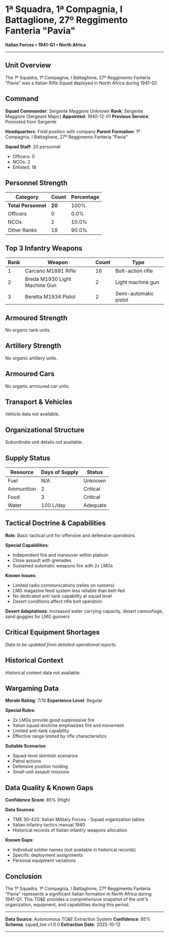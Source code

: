 # 1ª Squadra, 1ª Compagnia, I Battaglione, 27º Reggimento Fanteria "Pavia"

**Italian Forces • 1941-Q1 • North Africa**

---

## Unit Overview

The 1ª Squadra, 1ª Compagnia, I Battaglione, 27º Reggimento Fanteria "Pavia" was a Italian Rifle Squad deployed in North Africa during 1941-Q1. 

## Command

**Squad Commander**: Sergente Maggiore Unknown
**Rank**: Sergente Maggiore (Sergeant Major)
**Appointed**: 1940-12-01
**Previous Service**: Promoted from Sergente

**Headquarters**: Field position with company
**Parent Formation**: 1ª Compagnia, I Battaglione, 27º Reggimento Fanteria "Pavia"

**Squad Staff**: 20 personnel
- Officers: 0
- NCOs: 2
- Enlisted: 18

## Personnel Strength

| Category | Count | Percentage |
|----------|-------|------------|
| **Total Personnel** | **20** | 100% |
| Officers | 0 | 0.0% |
| NCOs | 2 | 10.0% |
| Other Ranks | 18 | 90.0% |

## Top 3 Infantry Weapons

| Rank | Weapon | Count | Type |
|------|--------|-------|------|
| 1 | Carcano M1891 Rifle | 16 | Bolt-action rifle |
| 2 | Breda M1930 Light Machine Gun | 2 | Light machine gun |
| 3 | Beretta M1934 Pistol | 2 | Semi-automatic pistol |

## Armoured Strength

No organic tank units.

## Artillery Strength

No organic artillery units.

## Armoured Cars

No organic armoured car units.

## Transport & Vehicles

Vehicle data not available.

## Organizational Structure

Subordinate unit details not available.

## Supply Status

| Resource | Days of Supply | Status |
|----------|----------------|--------|
| Fuel | N/A | Unknown |
| Ammunition | 2 | Critical |
| Food | 3 | Critical |
| Water | 100 L/day | Adequate |

## Tactical Doctrine & Capabilities

**Role**: Basic tactical unit for offensive and defensive operations

**Special Capabilities**:
- Independent fire and maneuver within platoon
- Close assault with grenades
- Sustained automatic weapons fire with 2x LMGs

**Known Issues**:
- Limited radio communications (relies on runners)
- LMG magazine feed system less reliable than belt-fed
- No dedicated anti-tank capability at squad level
- Desert conditions affect rifle bolt operation

**Desert Adaptations**: Increased water carrying capacity, desert camouflage, sand goggles for LMG gunners

## Critical Equipment Shortages

*Data to be updated from detailed operational reports.*

## Historical Context

Historical context data not available.

## Wargaming Data

**Morale Rating**: 7/10
**Experience Level**: Regular

**Special Rules**:
- 2x LMGs provide good suppressive fire
- Italian squad doctrine emphasizes fire and movement
- Limited anti-tank capability
- Effective range limited by rifle characteristics

**Suitable Scenarios**:
- Squad-level skirmish scenarios
- Patrol actions
- Defensive position holding
- Small-unit assault missions

## Data Quality & Known Gaps

**Confidence Score**: 85% (High)

**Data Sources**:
- TME 30-420: Italian Military Forces - Squad organization tables
- Italian infantry tactics manual 1940
- Historical records of Italian infantry weapons allocation

**Known Gaps**:
- Individual soldier names (not available in historical records)
- Specific deployment assignments
- Personal equipment variations

## Conclusion

The 1ª Squadra, 1ª Compagnia, I Battaglione, 27º Reggimento Fanteria "Pavia" represents a significant Italian formation in North Africa during 1941-Q1. This TO&E provides a comprehensive snapshot of the unit's organization, equipment, and capabilities during this period.

---

**Data Source**: Autonomous TO&E Extraction System
**Confidence**: 85%
**Schema**: squad_toe v1.0.0
**Extraction Date**: 2025-10-12

---
